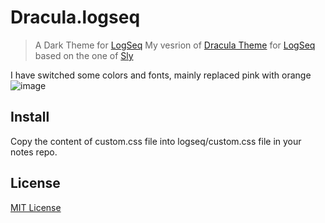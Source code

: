 # Dracula.logseq

> A Dark Theme for [LogSeq](https://logseq.com) 
My vesrion of [Dracula Theme](https://draculatheme.com/) for [LogSeq](https://logseq.com) based on the one of [Sly](https://github.com/dracula/logseq)

I have switched some colors and fonts, mainly replaced pink with orange 
![image](https://user-images.githubusercontent.com/22518020/107138998-ad29cd80-6920-11eb-8212-ed8a658ce153.png)


## Install 
Copy the content of custom.css file into logseq/custom.css file in your notes repo.

## License

[MIT License](./LICENSE)
